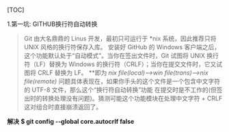 [TOC]

1.第一坑: GITHUB换行符自动转换
> Git 由大名鼎鼎的 Linus 开发，最初只可运行于 *nix 系统，因此推荐只将 UNIX 风格的换行符保存入库。
> 安装好 GitHub 的 Windows 客户端之后，这个功能默认处于“自动模式”。当你在签出文件时，Git 试图将 UNIX 换行符（LF）替换为 Windows 的换行符（CRLF）；当你在提交文件时，它又试图将 CRLF 替换为 LF。
> **即为 *nix file(local)-->win file(trans)-->*nix file(remote)**
> 问题具体表现在，如果你手头的这个文件是一个包含中文字符的 UTF-8 文件，那么这个“换行符自动转换”功能 在提交时是不工作的(但签出时的转换处理没有问题)。猜测可能这个功能模块在处理中文字符 + CRLF 这对组合时直接崩溃返回了。

**解决**
**$ git config --global core.autocrlf false**














